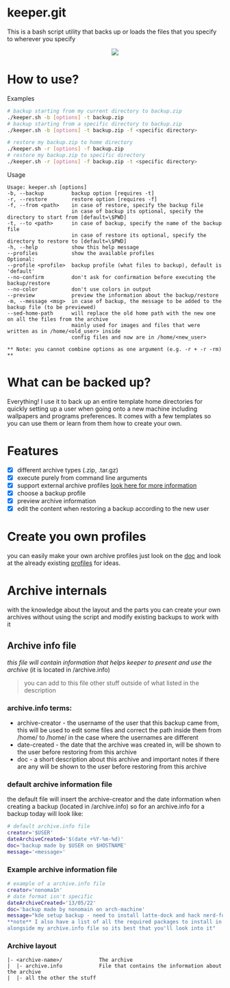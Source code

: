# keeper.git
This is a bash script utility that backs up or loads
the files that you specify to wherever you specify

<p align="center">
  <img src="https://img.shields.io/github/repo-size/nonomain/keeper?style=for-the-badge">
</p>

# How to use?
Examples
```sh
# backup starting from my current directory to backup.zip
./keeper.sh -b [options] -t backup.zip
# backup starting from a specific directory to backup.zip
./keeper.sh -b [options] -t backup.zip -f <specific directory>

# restore my backup.zip to home directory
./keeper.sh -r [options] -f backup.zip
# restore my backup.zip to specific directory
./keeper.sh -r [options] -f backup.zip -t <specific directory>
```

Usage
```
Usage: keeper.sh [options]
-b, --backup         backup option [requires -t]
-r, --restore        restore option [requires -f]
-f, --from <path>    in case of restore, specify the backup file
                     in case of backup its optional, specify the directory to start from [default=\$PWD]
-t, --to <path>      in case of backup, specify the name of the backup file
                     in case of restore its optional, specify the directory to restore to [default=\$PWD]
-h, --help           show this help message
--profiles           show the available profiles
Optional:
--profile <profile>  backup profile (what files to backup), default is 'default'
--no-confirm         don't ask for confirmation before executing the backup/restore
--no-color           don't use colors in output
--preview            preview the information about the backup/restore
-m, --message <msg>  in case of backup, the message to be added to the backup file (to be previewed)
--sed-home-path      will replace the old home path with the new one on all the files from the archive
                     mainly used for images and files that were written as in /home/<old_user> inside
                     config files and now are in /home/<new_user>

** Note: you cannot combine options as one argument (e.g. -r + -r -rm) **
```

# What can be backed up?
Everything! I use it to back up an entire template home
directories for quickly setting up a user when going onto a new machine
including wallpapers and programs preferences.
It comes with a few templates so you can use them or learn
from them how to create your own.

# Features
- [x] different archive types (.zip, .tar.gz)
- [x] execute purely from command line arguments
- [x] support external archive profiles [look here for more information](./PROFILES.md)
- [x] choose a backup profile
- [x] preview archive information
- [x] edit the content when restoring a backup according to the new user

# Create you own profiles
you can easily make your own archive profiles just look on the [doc](./PROFILES.md)
and look at the already existing [profiles](./profiles/) for ideas.

# Archive internals
with the knowledge about the layout and the parts you can create your own archives without
using the script and modify existing backups to work with it
## Archive info file
*this file will contain information that helps keeper to present and use the archive*
(it is located in <archive-dir>/archive.info)
> you can add to this file other stuff outside of what listed in the description
### archive.info terms:
* archive-creator - the username of the user that this backup came from, this will be used to
                   edit some files and correct the path inside them from /home/<olduser>
                   to /home/<newuser> in the case where the usernames are different
* date-created    - the date that the archive was created in, will be shown to the user before
                   restoring from this archive
* doc             - a short description about this archive and important notes if there are any
                   will be shown to the user before restoring from this archive
### default archive information file
the default file will insert the archive-creator and the date information
when creating a backup (located in <archive-dir>/archive.info)
so for an archive.info for a backup today will look like:
```sh
# default archive.info file
creator='$USER'
dateArchiveCreated='$(date +%Y-%m-%d)'
doc='backup made by $USER on $HOSTNAME'
message='<message>'
```
### Example archive information file
```sh
# example of a archive.info file
creator='nonoma1n'
# date format isn't specific
dateArchiveCreated='13/05/22'
doc='backup made by nonomain on arch-machine'
message="kde setup backup - need to install latte-dock and hack nerd-font in order to use it
**note** I also have a list of all the required packages to install in 'required.txt'
alongside my archive.info file so its best that you'll look into it"
```
### Archive layout
```
|- <archive-name>/            The archive
|  |- archive.info            File that contains the information about the archive
|  |- all the other the stuff
```
